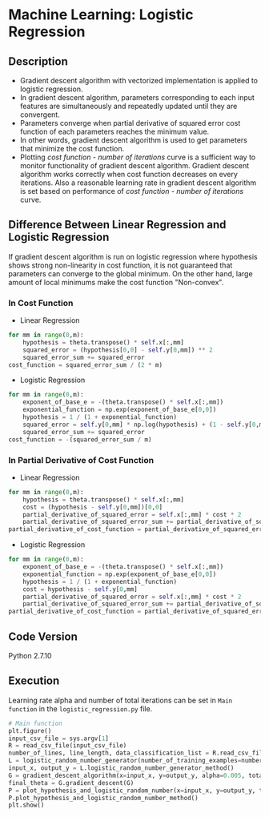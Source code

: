 # Machine Learning: Logistic Regression

## Description
- Gradient descent algorithm with vectorized implementation is applied to logistic regression.
- In gradient descent algorithm, parameters corresponding to each input features are simultaneously and repeatedly updated until they are convergent.
- Parameters converge when partial derivative of squared error cost function of each parameters reaches the minimum value.
- In other words, gradient descent algorithm is used to get parameters that minimize the cost function.
- Plotting *cost function - number of iterations* curve is a sufficient way to monitor functionality of gradient descent algorithm. Gradient descent algorithm works correctly when cost function decreases on every iterations. Also a reasonable learning rate in gradient descent algorithm is set based on performance of *cost function - number of iterations* curve.

## Difference Between Linear Regression and Logistic Regression
If gradient descent algorithm is run on logistic regression where hypothesis shows strong non-linearity in cost function, it is not guaranteed that parameters can converge to the global minimum. On the other hand, large amount of local minimums make the cost function "Non-convex". 

### In Cost Function
- Linear Regression
```python
for mm in range(0,m):
    hypothesis = theta.transpose() * self.x[:,mm]
    squared_error = (hypothesis[0,0] - self.y[0,mm]) ** 2
    squared_error_sum += squared_error
cost_function = squared_error_sum / (2 * m)
```

- Logistic Regression
```python
for mm in range(0,m):
    exponent_of_base_e = -(theta.transpose() * self.x[:,mm])
    exponential_function = np.exp(exponent_of_base_e[0,0])
    hypothesis = 1 / (1 + exponential_function)
    squared_error = self.y[0,mm] * np.log(hypothesis) + (1 - self.y[0,mm]) * np.log(1 - hypothesis)
    squared_error_sum += squared_error
cost_function = -(squared_error_sum / m)
```

### In Partial Derivative of Cost Function
- Linear Regression
```python
for mm in range(0,m):
    hypothesis = theta.transpose() * self.x[:,mm]
    cost = (hypothesis - self.y[0,mm])[0,0]
    partial_derivative_of_squared_error = self.x[:,mm] * cost * 2
    partial_derivative_of_squared_error_sum += partial_derivative_of_squared_error
partial_derivative_of_cost_function = partial_derivative_of_squared_error_sum / (2 * m)
```

- Logistic Regression
```python
for mm in range(0,m):
    exponent_of_base_e = -(theta.transpose() * self.x[:,mm])
    exponential_function = np.exp(exponent_of_base_e[0,0])
    hypothesis = 1 / (1 + exponential_function)
    cost = hypothesis - self.y[0,mm]
    partial_derivative_of_squared_error = self.x[:,mm] * cost * 2
    partial_derivative_of_squared_error_sum += partial_derivative_of_squared_error
partial_derivative_of_cost_function = partial_derivative_of_squared_error_sum / (2 * m)
```

## Code Version
Python 2.7.10

## Execution
Learning rate alpha and number of total iterations can be set in `Main function` in the `logistic_regression.py` file.
```python
# Main function
plt.figure()
input_csv_file = sys.argv[1]
R = read_csv_file(input_csv_file)
number_of_lines, line_length, data_classification_list = R.read_csv_file_method()
L = logistic_random_number_generator(number_of_training_examples=number_of_lines, number_of_features=line_length-1, data_classification_list=data_classification_list)
input_x, output_y = L.logistic_random_number_generator_method()
G = gradient_descent_algorithm(x=input_x, y=output_y, alpha=0.005, total_iteration=50000)
final_theta = G.gradient_descent(G)
P = plot_hypothesis_and_logistic_random_number(x=input_x, y=output_y, theta=final_theta)
P.plot_hypothesis_and_logistic_random_number_method()
plt.show()
```

